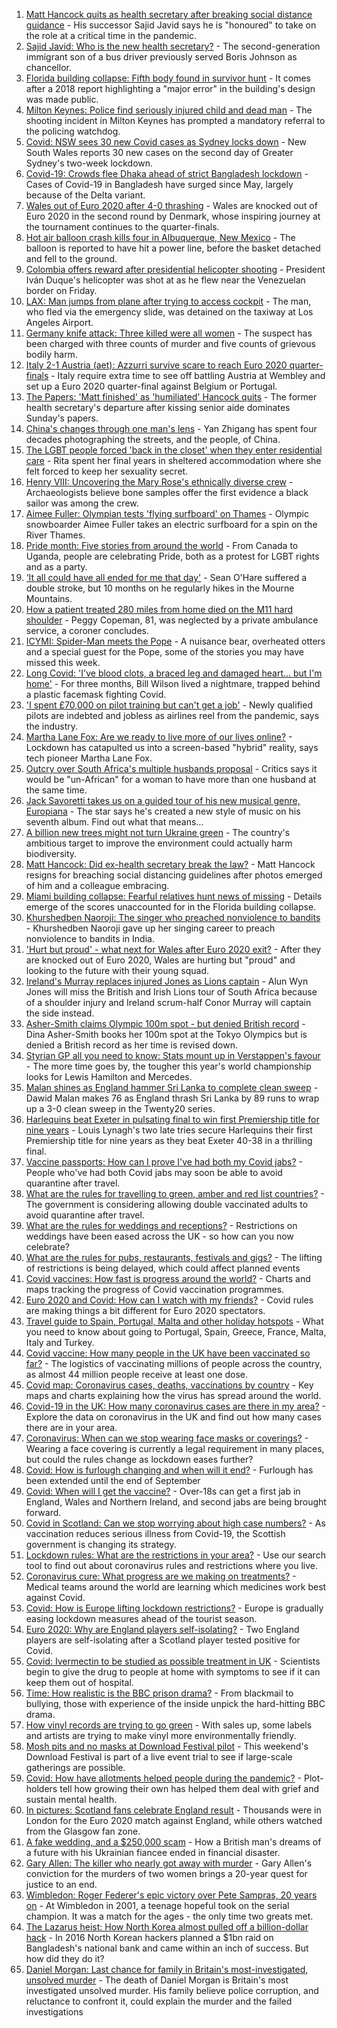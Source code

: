 1. [Matt Hancock quits as health secretary after breaking social distance guidance](https://www.bbc.co.uk/news/uk-57625508) - His successor Sajid Javid says he is "honoured" to take on the role at a critical time in the pandemic.
2. [Sajid Javid: Who is the new health secretary?](https://www.bbc.co.uk/news/uk-politics-43947008) - The second-generation immigrant son of a bus driver previously served Boris Johnson as chancellor.
3. [Florida building collapse: Fifth body found in survivor hunt](https://www.bbc.co.uk/news/world-us-canada-57626978) - It comes after a 2018 report highlighting a "major error" in the building's design was made public.
4. [Milton Keynes: Police find seriously injured child and dead man](https://www.bbc.co.uk/news/uk-england-beds-bucks-herts-57627055) - The shooting incident in Milton Keynes has prompted a mandatory referral to the policing watchdog.
5. [Covid: NSW sees 30 new Covid cases as Sydney locks down](https://www.bbc.co.uk/news/world-australia-57621552) - New South Wales reports 30 new cases on the second day of Greater Sydney's two-week lockdown.
6. [Covid-19: Crowds flee Dhaka ahead of strict Bangladesh lockdown](https://www.bbc.co.uk/news/world-asia-57624557) - Cases of Covid-19 in Bangladesh have surged since May, largely because of the Delta variant.
7. [Wales out of Euro 2020 after 4-0 thrashing](https://www.bbc.co.uk/sport/football/51197369) - Wales are knocked out of Euro 2020 in the second round by Denmark, whose inspiring journey at the tournament continues to the quarter-finals.
8. [Hot air balloon crash kills four in Albuquerque, New Mexico](https://www.bbc.co.uk/news/world-us-canada-57624698) - The balloon is reported to have hit a power line, before the basket detached and fell to the ground.
9. [Colombia offers reward after presidential helicopter shooting](https://www.bbc.co.uk/news/world-latin-america-57626402) - President Iván Duque's helicopter was shot at as he flew near the Venezuelan border on Friday.
10. [LAX: Man jumps from plane after trying to access cockpit](https://www.bbc.co.uk/news/world-us-canada-57623741) - The man, who fled via the emergency slide, was detained on the taxiway at Los Angeles Airport.
11. [Germany knife attack: Three killed were all women](https://www.bbc.co.uk/news/world-europe-57624115) - The suspect has been charged with three counts of murder and five counts of grievous bodily harm.
12. [Italy 2-1 Austria (aet): Azzurri survive scare to reach Euro 2020 quarter-finals](https://www.bbc.co.uk/sport/football/51198511) - Italy require extra time to see off battling Austria at Wembley and set up a Euro 2020 quarter-final against Belgium or Portugal.
13. [The Papers: 'Matt finished' as 'humiliated' Hancock quits](https://www.bbc.co.uk/news/blogs-the-papers-57626422) - The former health secretary's departure after kissing senior aide dominates Sunday's papers.
14. [China's changes through one man's lens](https://www.bbc.co.uk/news/world-asia-china-57603023) - Yan Zhigang has spent four decades photographing the streets, and the people, of China.
15. [The LGBT people forced 'back in the closet' when they enter residential care](https://www.bbc.co.uk/news/uk-57604411) - Rita spent her final years in sheltered accommodation where she felt forced to keep her sexuality secret.
16. [Henry VIII: Uncovering the Mary Rose's ethnically diverse crew](https://www.bbc.co.uk/news/uk-wales-57601942) - Archaeologists believe bone samples offer the first evidence a black sailor was among the crew.
17. [Aimee Fuller: Olympian tests 'flying surfboard' on Thames](https://www.bbc.co.uk/news/uk-england-london-57610362) - Olympic snowboarder Aimee Fuller takes an electric surfboard for a spin on the River Thames.
18. [Pride month: Five stories from around the world](https://www.bbc.co.uk/news/world-57604310) - From Canada to Uganda, people are celebrating Pride, both as a protest for LGBT rights and as a party.
19. [‘It all could have all ended for me that day'](https://www.bbc.co.uk/news/uk-northern-ireland-57586924) - Sean O'Hare suffered a double stroke, but 10 months on he regularly hikes in the Mourne Mountains.
20. [How a patient treated 280 miles from home died on the M11 hard shoulder](https://www.bbc.co.uk/news/uk-england-norfolk-57575298) - Peggy Copeman, 81, was neglected by a private ambulance service, a coroner concludes.
21. [ICYMI: Spider-Man meets the Pope](https://www.bbc.co.uk/news/world-57589858) - A nuisance bear, overheated otters and a special guest for the Pope, some of the stories you may have missed this week.
22. [Long Covid: 'I've blood clots, a braced leg and damaged heart... but I'm home'](https://www.bbc.co.uk/news/uk-57569540) - For three months, Bill Wilson lived a nightmare, trapped behind a plastic facemask fighting Covid.
23. ['I spent £70,000 on pilot training but can't get a job'](https://www.bbc.co.uk/news/business-57449833) - Newly qualified pilots are indebted and jobless as airlines reel from the pandemic, says the industry.
24. [Martha Lane Fox: Are we ready to live more of our lives online?](https://www.bbc.co.uk/news/uk-politics-57333379) - Lockdown has catapulted us into a screen-based "hybrid" reality, says tech pioneer Martha Lane Fox.
25. [Outcry over South Africa's multiple husbands proposal](https://www.bbc.co.uk/news/world-africa-57548646) - Critics says it would be "un-African" for a woman to have more than one husband at the same time.
26. [Jack Savoretti takes us on a guided tour of his new musical genre, Europiana](https://www.bbc.co.uk/news/entertainment-arts-57609207) - The star says he's created a new style of music on his seventh album. Find out what that means...
27. [A billion new trees might not turn Ukraine green](https://www.bbc.co.uk/news/world-europe-57566701) - The country's ambitious target to improve the environment could actually harm biodiversity.
28. [Matt Hancock: Did ex-health secretary break the law?](https://www.bbc.co.uk/news/57611369) - Matt Hancock resigns for breaching social distancing guidelines after photos emerged of him and a colleague embracing.
29. [Miami building collapse: Fearful relatives hunt news of missing](https://www.bbc.co.uk/news/world-us-canada-57609104) - Details emerge of the scores unaccounted for in the Florida building collapse.
30. [Khurshedben Naoroji: The singer who preached nonviolence to bandits](https://www.bbc.co.uk/news/world-asia-india-57523456) - Khurshedben Naoroji gave up her singing career to preach nonviolence to bandits in India.
31. ['Hurt but proud' - what next for Wales after Euro 2020 exit?](https://www.bbc.co.uk/sport/football/57625934) - After they are knocked out of Euro 2020, Wales are hurting but "proud" and looking to the future with their young squad.
32. [Ireland's Murray replaces injured Jones as Lions captain](https://www.bbc.co.uk/sport/rugby-union/57623557) - Alun Wyn Jones will miss the British and Irish Lions tour of South Africa because of a shoulder injury and Ireland scrum-half Conor Murray will captain the side instead.
33. [Asher-Smith claims Olympic 100m spot - but denied British record](https://www.bbc.co.uk/sport/athletics/57624157) - Dina Asher-Smith books her 100m spot at the Tokyo Olympics but is denied a British record as her time is revised down.
34. [Styrian GP all you need to know: Stats mount up in Verstappen's favour](https://www.bbc.co.uk/sport/formula1/57624978) - The more time goes by, the tougher this year's world championship looks for Lewis Hamilton and Mercedes.
35. [Malan shines as England hammer Sri Lanka to complete clean sweep](https://www.bbc.co.uk/sport/cricket/57622506) - Dawid Malan makes 76 as England thrash Sri Lanka by 89 runs to wrap up a 3-0 clean sweep in the Twenty20 series.
36. [Harlequins beat Exeter in pulsating final to win first Premiership title for nine years](https://www.bbc.co.uk/sport/rugby-union/57608106) - Louis Lynagh's two late tries secure Harlequins their first Premiership title for nine years as they beat Exeter 40-38 in a thrilling final.
37. [Vaccine passports: How can I prove I've had both my Covid jabs?](https://www.bbc.co.uk/news/explainers-55718553) - People who've had both Covid jabs may soon be able to avoid quarantine after travel.
38. [What are the rules for travelling to green, amber and red list countries?](https://www.bbc.co.uk/news/explainers-52544307) - The government is considering allowing double vaccinated adults to avoid quarantine after travel.
39. [What are the rules for weddings and receptions?](https://www.bbc.co.uk/news/explainers-52811509) - Restrictions on weddings have been eased across the UK - so how can you now celebrate?
40. [What are the rules for pubs, restaurants, festivals and gigs?](https://www.bbc.co.uk/news/business-52977388) - The lifting of restrictions is being delayed, which could affect planned events
41. [Covid vaccines: How fast is progress around the world?](https://www.bbc.co.uk/news/world-56237778) - Charts and maps tracking the progress of Covid vaccination programmes.
42. [Euro 2020 and Covid: How can I watch with my friends?](https://www.bbc.co.uk/news/uk-57386719) - Covid rules are making things a bit different for Euro 2020 spectators.
43. [Travel guide to Spain, Portugal, Malta and other holiday hotspots](https://www.bbc.co.uk/news/explainers-56997931) - What you need to know about going to Portugal, Spain, Greece, France, Malta, Italy and Turkey.
44. [Covid vaccine: How many people in the UK have been vaccinated so far?](https://www.bbc.co.uk/news/health-55274833) - The logistics of vaccinating millions of people across the country, as almost 44 million people receive at least one dose.
45. [Covid map: Coronavirus cases, deaths, vaccinations by country](https://www.bbc.co.uk/news/world-51235105) - Key maps and charts explaining how the virus has spread around the world.
46. [Covid-19 in the UK: How many coronavirus cases are there in my area?](https://www.bbc.co.uk/news/uk-51768274) - Explore the data on coronavirus in the UK and find out how many cases there are in your area.
47. [Coronavirus: When can we stop wearing face masks or coverings?](https://www.bbc.co.uk/news/health-51205344) - Wearing a face covering is currently a legal requirement in many places, but could the rules change as lockdown eases further?
48. [Covid: How is furlough changing and when will it end?](https://www.bbc.co.uk/news/explainers-52135342) - Furlough has been extended until the end of September
49. [Covid: When will I get the vaccine?](https://www.bbc.co.uk/news/health-55045639) - Over-18s can get a first jab in England, Wales and Northern Ireland, and second jabs are being brought forward.
50. [Covid in Scotland: Can we stop worrying about high case numbers?](https://www.bbc.co.uk/news/uk-scotland-57581952) - As vaccination reduces serious illness from Covid-19, the Scottish government is changing its strategy.
51. [Lockdown rules: What are the restrictions in your area?](https://www.bbc.co.uk/news/uk-54373904) - Use our search tool to find out about coronavirus rules and restrictions where you live.
52. [Coronavirus cure: What progress are we making on treatments?](https://www.bbc.co.uk/news/health-52354520) - Medical teams around the world are learning which medicines work best against Covid.
53. [Covid: How is Europe lifting lockdown restrictions?](https://www.bbc.co.uk/news/explainers-53640249) - Europe is gradually easing lockdown measures ahead of the tourist season.
54. [Euro 2020: Why are England players self-isolating?](https://www.bbc.co.uk/news/explainers-57568450) - Two England players are self-isolating after a Scotland player tested positive for Covid.
55. [Covid: Ivermectin to be studied as possible treatment in UK](https://www.bbc.co.uk/news/health-57570377) - Scientists begin to give the drug to people at home with symptoms to see if it can keep them out of hospital.
56. [Time: How realistic is the BBC prison drama?](https://www.bbc.co.uk/news/newsbeat-57554537) - From blackmail to bullying, those with experience of the inside unpick the hard-hitting BBC drama.
57. [How vinyl records are trying to go green](https://www.bbc.co.uk/news/entertainment-arts-57572663) - With sales up, some labels and artists are trying to make vinyl more environmentally friendly.
58. [Mosh pits and no masks at Download Festival pilot](https://www.bbc.co.uk/news/entertainment-arts-57537108) - This weekend's Download Festival is part of a live event trial to see if large-scale gatherings are possible.
59. [Covid: How have allotments helped people during the pandemic?](https://www.bbc.co.uk/news/uk-england-essex-57438179) - Plot-holders tell how growing their own has helped them deal with grief and sustain mental health.
60. [In pictures: Scotland fans celebrate England result](https://www.bbc.co.uk/news/uk-scotland-57525529) - Thousands were in London for the Euro 2020 match against England, while others watched from the Glasgow fan zone.
61. [A fake wedding, and a $250,000 scam](https://www.bbc.co.uk/news/world-europe-57358241) - How a British man's dreams of a future with his Ukrainian fiancee ended in financial disaster.
62. [Gary Allen: The killer who nearly got away with murder](https://www.bbc.co.uk/news/uk-england-57331321) - Gary Allen's conviction for the murders of two women brings a 20-year quest for justice to an end.
63. [Wimbledon: Roger Federer's epic victory over Pete Sampras, 20 years on](https://www.bbc.co.uk/sport/tennis/57514035) - At Wimbledon in 2001, a teenage hopeful took on the serial champion. It was a match for the ages - the only time two greats met.
64. [The Lazarus heist: How North Korea almost pulled off a billion-dollar hack](https://www.bbc.co.uk/news/stories-57520169) - In 2016 North Korean hackers planned a $1bn raid on Bangladesh's national bank and came within an inch of success. But how did they do it?
65. [Daniel Morgan: Last chance for family in Britain's most-investigated, unsolved murder](https://www.bbc.co.uk/news/uk-57073302) - The death of Daniel Morgan is Britain's most investigated unsolved murder. His family believe police corruption, and reluctance to confront it, could explain the murder and the failed investigations
